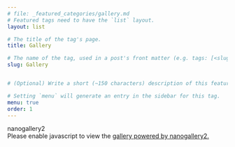 ```yaml
---
# file: _featured_categories/gallery.md
# Featured tags need to have the `list` layout.
layout: list

# The title of the tag's page.
title: Gallery

# The name of the tag, used in a post's front matter (e.g. tags: [<slug>]).
slug: Gallery


# (Optional) Write a short (~150 characters) description of this featured tag.

# Setting `menu` will generate an entry in the sidebar for this tag.
menu: true
order: 1
---
```


<!-- nanogallery2 portable - http://nano.gallery -->
<div id="ngy2p" data-nanogallery2-portable='{"userID":"111237496544834758595","kind":"google2","album":"6629161348504372721","thumbnailOpenOriginal":true,"thumbnailWidth":"400","thumbnailHeight":"400","thumbnailBorderVertical":0,"thumbnailBorderHorizontal":0,"thumbnailLabel":{"display":false},"thumbnailAlignment":"center"}'>nanogallery2</div>
<script> var st = document.createElement('script'); st.type = 'text/javascript'; st.src = '//nano.gallery/portable.php?k=m&u='+encodeURI(window.location.href); document.getElementsByTagName('head')[0].appendChild(st); </script>
<noscript>Please enable javascript to view the <a href="//nano.gallery">gallery powered by nanogallery2.</a></noscript>
<!-- end nanogallery2 -->
